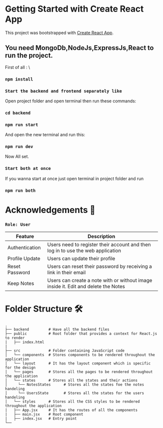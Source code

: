 # Getting Started with Create React App

This project was bootstrapped with [Create React App](https://github.com/facebook/create-react-app).

## You need MongoDb,NodeJs,ExpressJs,React to run the project.
First of all : \
### `npm install`

### `Start the backend and frontend separately like`
Open project folder and open terminal then run these commands:
### `cd backend`
### `npm run start`
And open the new terminal and run this:
### `npm run dev`
Now All set.

### `Start both at once`
If you wanna start at once just open terminal in project folder and run 
### `npm run both`


# Acknowledgements 🔎

### `Role: User`

| Feature           | Description                                                                                     |
| ----------------- | ----------------------------------------------------------------------------------------------- |
| Authentication    | Users need to register their account and then log in to use the web application                |
| Profile Update    | Users can update their profile                                                                  |
| Reset Password    | Users can reset their password by receiving a link in their email                                |
| Keep Notes        | Users can create a note with or without image inside it. Edit and delete the Notes                |

# Folder Structure 🛠
    .
    ├── backend         # Have all the backend files
    ├── public          # Root folder that provides a context for React.js to render      
    |   ├── index.html          
    |
    ├── src             # Folder containing JavaScript code                     
    │   └── components  # Stores components to be rendered throughout the application
    │   └── layout      # It has the layout component which is specific for the design
    │   └── pages       # Stores all the pages to be rendered throughout the application
    │   └── states      # Stores all the states and their actions
    │     └── NotesStates      # Stores all the states foe the notes handeling
    │     └── UsersState       # Stores all the states for the users handeling
    │   └── styles      # Stores all the CSS styles to be rendered throughout the application
    |   ├── App.jsx     # It has the routes of all the components 
    |   ├── main.jsx    # Root component
    |   ├── index.jsx   # Entry point 
    └──   
